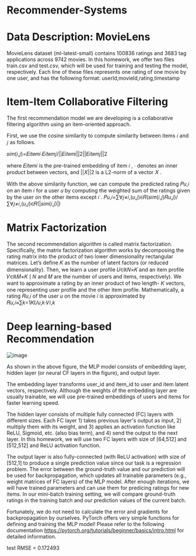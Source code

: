# Recommender-Systems

# Data Description: MovieLens

MovieLens dataset (ml-latest-small) contains 100836 ratings and 3683 tag applications across 9742 movies. In this homework, we offer two files train.csv and test.csv, which will be used for training and testing the model, respectively. Each line of these files represents one rating of one movie by one user, and has the following format:
userId,movieId,rating,timestamp

# Item-Item Collaborative Filtering
The first recommendation model we are developing is a collaborative filtering algorithm using an item-oriented approach.

First, we use the cosine similarity to compute similarity between items  𝑖  and  𝑗  as follows.

𝑠𝑖𝑚(𝑖,𝑗)=𝐸𝑖𝑡𝑒𝑚𝑖∙𝐸𝑖𝑡𝑒𝑚𝑗/||𝐸𝑖𝑡𝑒𝑚𝑖||2||𝐸𝑖𝑡𝑒𝑚𝑗||2 

where  𝐸𝑖𝑡𝑒𝑚𝑖  is the pre-trained embedding of item  𝑖 ,  ∙  denotes an inner product between vectors, and  ||𝑋||2  is a L2-norm of a vector  𝑋 .

With the above similarity function, we can compute the predicted rating  𝑃𝑢,𝑖  on an item  𝑖  for a user  𝑢  by computing the weighted sum of the ratings given by the user on the other items except  𝑖 .
𝑃𝑢,𝑖=∑∀𝑗≠𝑖,(𝑢,𝑗)∈𝑅(𝑠𝑖𝑚(𝑖,𝑗)𝑅𝑢,𝑗)/∑∀𝑗≠𝑖,(𝑢,𝑗)∈𝑅(|𝑠𝑖𝑚(𝑖,𝑗)|)

# Matrix Factorization

The second recommendation algorithm is called matrix factorization. Specifically, the matrix factorization algorithm works by decomposing the rating matrix into the product of two lower dimensionality rectangular matrices. Let’s define  𝐾  as the number of latent factors (or reduced dimensionality). Then, we learn a user profile  𝑈∈ℝ𝑁×𝐾  and an item profile  𝑉∈ℝ𝑀×𝐾  ( 𝑁  and  𝑀  are the number of users and items, respectively). We want to approximate a rating by an inner product of two length- 𝐾  vectors, one representing user profile and the other item profile. Mathematically, a rating  𝑅𝑢,𝑖  of the user  𝑢  on the movie  𝑖  is approximated by
𝑅𝑢,𝑖≈∑𝑘=1𝐾𝑈𝑢,𝑘·𝑉𝑖,𝑘

# Deep learning-based Recommendation

![image]()

As shown in the above figure, the MLP model consists of embedding layer, hidden layer (or neural CF layers in the figure), and output layer.

The embedding layer transforms user_id and item_id to user and item latent vectors, respectively. Although the weights of the embedding layer are usually trainable, we will use pre-trained embeddings of users and items for faster learning speed.

The hidden layer consists of multiple fully connected (FC) layers with different sizes. Each FC layer 1) takes previous layer's output as input, 2) multiply them with its weight, and 3) applies an activation function like ReLU, Sigmoid, etc. (also bias term), and 4) send the output to the next layer. In this homework, we will use two FC layers with size of [64,512] and [512,512] and ReLU activation function.

The output layer is also fully-connected (with ReLU activation) with size of [512,1] to produce a single prediction value since our task is a regression problem. The error between the ground-truth value and our prediction will be used for backpropagation, which updates all trainable parameters (e.g., weight matrices of FC layers) of the MLP model. After enough iterations, we will have trained parameters and can use them for predicing ratings for new items. In our mini-batch training setting, we will compare ground-truth ratings in the training batch and our prediction values of the current batch.

Fortunately, we do not need to calculate the error and gradients for backpropagation by ourselves. PyTorch offers very simple functions for defining and training the MLP model! Please refer to the following documentation https://pytorch.org/tutorials/beginner/basics/intro.html for detailed information.

test RMSE = 0.172493
